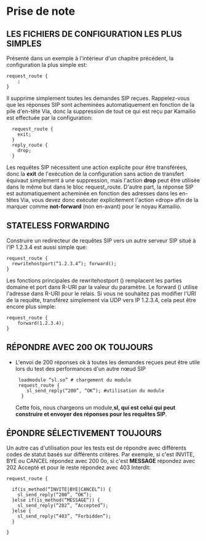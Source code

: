# Prise de note


## LES FICHIERS DE CONFIGURATION LES PLUS SIMPLES

  Présenté dans un exemple à l'intérieur d'un chapitre précédent, la configuration la plus simple est:

    request_route { 
        ;
    }


  Il supprime simplement toutes les demandes SIP reçues. Rappelez-vous que les réponses SIP sont acheminées automatiquement en fonction de la pile d'en-tête Via, donc la suppression de tout ce qui est reçu par Kamailio est effectuée par la configuration:
  
      request_route { 
        exit;
      } 
      reply_route {
        drop; 
      }

  Les requêtes SIP nécessitent une action explicite pour être transférées, donc la **exit** de l'exécution de la configuration sans action de transfert équivaut simplement à une suppression, mais l'action **drop** peut être utilisée dans le même but dans le bloc request_route.
  D'autre part, la réponse SIP est automatiquement acheminée en fonction des adresses dans les en-têtes Via, vous devez donc exécuter explicitement l'action «drop» afin de la marquer comme **not-forward** (non en-avant) pour le noyau Kamailio.
  
  
  ## STATELESS FORWARDING


  Construire un redirecteur de requêtes SIP vers un autre serveur SIP situé à l'IP 1.2.3.4 est aussi simple que:
    
    request_route { 
      rewritehostport(“1.2.3.4”); forward();
    }
    
  Les fonctions principales de rewritehostport () remplacent les parties domaine et port dans R-URI par la valeur du paramètre. 
  Le forward () utilise l'adresse dans R-URI pour le relais.
Si vous ne souhaitez pas modifier l'URI de la requête, transférez simplement via UDP vers IP 1.2.3.4, cela peut être encore plus simple: 

    request_route { 
        forward(1.2.3.4);
    }

    
   ## RÉPONDRE AVEC 200 OK TOUJOURS

  * L'envoi de 200 réponses ok à toutes les demandes reçues peut être utile lors du test des performances d'un autre nœud SIP

         loadmodule “sl.so” # chargement du module
         request_route {
            sl_send_reply(“200”, “OK”); #utilisation du module
          }

    Cette fois, nous chargeons un module,**sl, qui est celui qui peut construire et envoyer des réponses pour les requêtes SIP**.


## ÉPONDRE SÉLECTIVEMENT TOUJOURS


Un autre cas d'utilisation pour les tests est de répondre avec différents codes de statut basés sur différents critères. Par exemple, si c'est INVITE, BYE ou CANCEL répondez avec 200 0o, si c'est **MESSAGE** répondez avec 202 Accepté et pour le reste répondez avec 403 Interdit:

    request_route {
    
      if(is_method(“INVITE|BYE|CANCEL”)) { 
        sl_send_reply(“200”, “OK”);
      }else if(is_method(“MESSAGE”)) { 
        sl_send_reply(“202”, “Accepted”);
      }else {
        sl_send_reply(“403”, “Forbidden”);
      } 
      
    }











